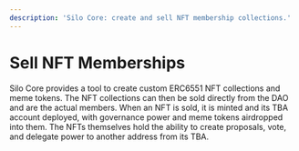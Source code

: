 ```yaml
---
description: 'Silo Core: create and sell NFT membership collections.'
---
```


# Sell NFT Memberships

Silo Core provides a tool to create custom ERC6551 NFT collections and meme tokens. The NFT collections can then be sold directly from the DAO and are the actual members. When an NFT is sold, it is minted and its TBA account deployed, with governance power and meme tokens airdropped into them. The NFTs themselves hold the ability to create proposals, vote, and delegate power to another address from its TBA.
